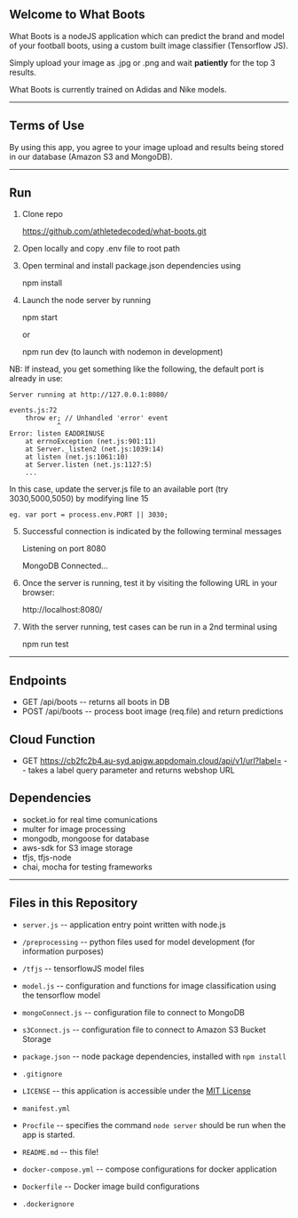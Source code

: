 ## Welcome to What Boots ##
What Boots is a nodeJS application which can predict the brand and model of your football boots, using a custom built image classifier (Tensorflow JS).

Simply upload your image as .jpg or .png and wait **patiently** for the top 3 results.

What Boots is currently trained on Adidas and Nike models.

---
## Terms of Use ##
By using this app, you agree to your image upload and results being stored in our database (Amazon S3 and MongoDB).

---
## Run ##
1. Clone repo 
    
    https://github.com/athletedecoded/what-boots.git

2. Open locally and copy .env file to root path

3. Open terminal and install package.json dependencies using

    npm install

4. Launch the node server by running

    npm start

    or 

    npm run dev (to launch with nodemon in development)

NB: If instead, you get something like the following, the default port is already in use:

    Server running at http://127.0.0.1:8080/

    events.js:72
        throw er; // Unhandled 'error' event
                ^
    Error: listen EADDRINUSE
        at errnoException (net.js:901:11)
        at Server._listen2 (net.js:1039:14)
        at listen (net.js:1061:10)
        at Server.listen (net.js:1127:5)
        ...

In this case, update the server.js file to an available port (try 3030,5000,5050) by modifying line 15

    eg. var port = process.env.PORT || 3030;

5. Successful connection is indicated by the following terminal messages

    Listening on port  8080
    
    MongoDB Connected...

6. Once the server is running, test it by visiting the following URL in your
browser:

    http://localhost:8080/

7. With the server running, test cases can be run in a 2nd terminal using

    npm run test
---
## Endpoints ##
* GET /api/boots -- returns all boots in DB
* POST /api/boots -- process boot image (req.file) and return predictions

## Cloud Function ##
* GET https://cb2fc2b4.au-syd.apigw.appdomain.cloud/api/v1/url?label= -- takes a label query parameter and returns webshop URL

## Dependencies ##
* socket.io for real time comunications
* multer for image processing
* mongodb, mongoose for database
* aws-sdk for S3 image storage
* tfjs, tfjs-node
* chai, mocha for testing frameworks

---
## Files in this Repository ##

* `server.js` -- application entry point written with node.js
* `/preprocessing` -- python files used for model development (for information purposes) 
* `/tfjs` -- tensorflowJS model files
* `model.js` -- configuration and functions for image classification using the tensorflow model
* `mongoConnect.js` -- configuration file to connect to MongoDB
* `s3Connect.js` -- configuration file to connect to Amazon S3 Bucket Storage

* `package.json` -- node package dependencies, installed with `npm install`
* `.gitignore`
* `LICENSE` -- this application is accessible under the [MIT License](./LICENSE)
* `manifest.yml`
* `Procfile` -- specifies the command `node server` should be run when the app is started.
* `README.md` -- this file!

* `docker-compose.yml` -- compose configurations for docker application
* `Dockerfile` -- Docker image build configurations
* `.dockerignore` 